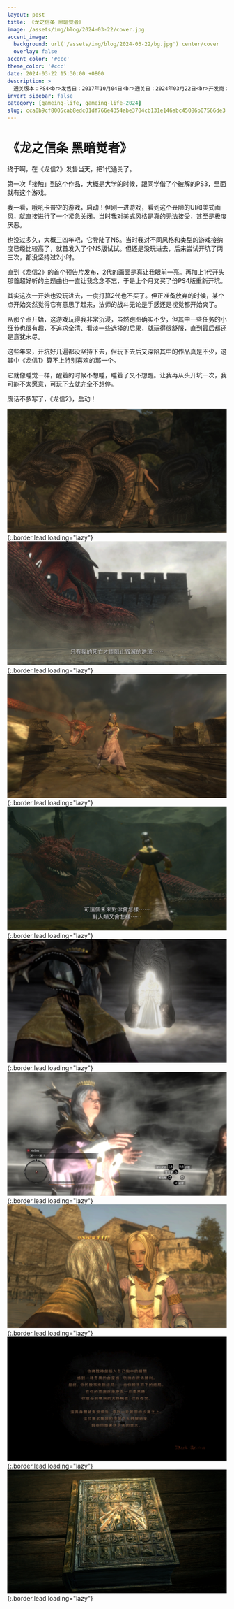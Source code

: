 ```yaml
---
layout: post
title: 《龙之信条 黑暗觉者》
image: /assets/img/blog/2024-03-22/cover.jpg
accent_image: 
  background: url('/assets/img/blog/2024-03-22/bg.jpg') center/cover
  overlay: false
accent_color: '#ccc'
theme_color: '#ccc'
date: 2024-03-22 15:30:00 +0800
description: >
  通关版本：PS4<br>发售日：2017年10月04日<br>通关日：2024年03月22日<br>开发商：CAPCOM<br>发行商：CAPCOM
invert_sidebar: false
category: [gameing-life, gameing-life-2024]
slug: cca0b9cf8005cab8edc01df766e4354abe3704cb131e146abc45086b07566de3
---
```


# 《龙之信条 黑暗觉者》

终于啊，在《龙信2》发售当天，把1代通关了。

第一次「接触」到这个作品，大概是大学的时候，跟同学借了个破解的PS3，里面就有这个游戏。

我一看，哦吼卡普空的游戏，启动！但刚一进游戏，看到这个丑陋的UI和美式画风，就直接进行了一个紧急关闭。当时我对美式风格是真的无法接受，甚至是极度厌恶。

也没过多久，大概三四年吧，它登陆了NS。当时我对不同风格和类型的游戏接纳度已经比较高了，就首发入了个NS版试试。但还是没玩进去，后来尝试开坑了两三次，都没坚持过2小时。

直到《龙信2》的首个预告片发布，2代的画面是真让我眼前一亮。再加上1代开头那首超好听的主题曲也一直让我念念不忘，于是上个月又买了份PS4版重新开坑。

其实这次一开始也没玩进去，一度打算2代也不买了。但正准备放弃的时候，某个点开始突然觉得它有意思了起来，法师的战斗无论是手感还是视觉都开始爽了。

从那个点开始，这游戏玩得我非常沉浸，虽然跑图确实不少，但其中一些任务的小细节也很有趣，不追求全清、看淡一些选择的后果，就玩得很舒服，直到最后都还是意犹未尽。

这些年来，开坑好几遍都没坚持下去，但玩下去后又深陷其中的作品真是不少，这其中《龙信1》算不上特别喜欢的那一个。

它就像睡觉一样，醒着的时候不想睡，睡着了又不想醒。让我再从头开坑一次，我可能不太愿意，可玩下去就完全不想停。

废话不多写了，《龙信2》，启动！

![](/assets/img/blog/2024-03-22/1.jpg){:.border.lead loading="lazy"}
![](/assets/img/blog/2024-03-22/2.jpg){:.border.lead loading="lazy"}
![](/assets/img/blog/2024-03-22/3.jpg){:.border.lead loading="lazy"}
![](/assets/img/blog/2024-03-22/4.jpg){:.border.lead loading="lazy"}
![](/assets/img/blog/2024-03-22/5.jpg){:.border.lead loading="lazy"}
![](/assets/img/blog/2024-03-22/6.jpg){:.border.lead loading="lazy"}
![](/assets/img/blog/2024-03-22/7.jpg){:.border.lead loading="lazy"}
![](/assets/img/blog/2024-03-22/8.jpg){:.border.lead loading="lazy"}
![](/assets/img/blog/2024-03-22/9.jpg){:.border.lead loading="lazy"}